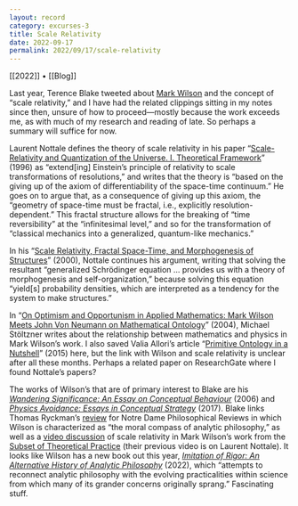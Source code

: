 ```yaml
---
layout: record
category: excurses-3
title: Scale Relativity
date: 2022-09-17
permalink: 2022/09/17/scale-relativity
---
```


[[2022]] • [[Blog]]

Last year, Terence Blake tweeted about [Mark Wilson](https://en.wikipedia.org/wiki/Mark_Wilson_(philosopher)) and the concept of “scale relativity,” and I have had the related clippings sitting in my notes since then, unsure of how to proceed—mostly because the work exceeds me, as with much of my research and reading of late. So perhaps a summary will suffice for now.

Laurent Nottale defines the theory of scale relativity in his paper “[Scale-Relativity and Quantization of the Universe. I. Theoretical Framework](https://www.researchgate.net/publication/234532074_Scale-relativity_and_quantization_of_the_universe_I_Theoretical_framework)” (1996) as “extend[ing] Einstein’s principle of relativity to scale transformations of resolutions,” and writes that the theory is “based on the giving up of the axiom of differentiability of the space-time continuum.” He goes on to argue that, as a consequence of giving up this axiom, the “geometry of space-time must be fractal, i.e., explicitly resolution-dependent.” This fractal structure allows for the breaking of “time reversibility” at the “infinitesimal level,” and so for the transformation of “classical mechanics into a generalized, quantum-like mechanics.”

In his “[Scale Relativity, Fractal Space-Time, and Morphogenesis of Structures](https://www.researchgate.net/publication/228772060_Scale_Relativity_Fractal_Space-Time_and_Morphogenesis_of_Structures)” (2000), Nottale continues his argument, writing that solving the resultant “generalized Schrödinger equation ... provides us with a theory of morphogenesis and self-organization,” because solving this equation “yield[s] probability densities, which are interpreted as a tendency for the system to make structures.”

In “[On Optimism and Opportunism in Applied Mathematics: Mark Wilson Meets John Von Neumann on Mathematical Ontology](https://www.jstor.org/stable/20013247)” (2004), Michael Stöltzner writes about the relationship between mathematics and physics in Mark Wilson’s work. I also saved Valia Allori’s article “[Primitive Ontology in a Nutshell](https://www.researchgate.net/publication/281375898_Primitive_Ontology_in_a_Nutshell)” (2015) here, but the link with Wilson and scale relativity is unclear after all these months. Perhaps a related paper on ResearchGate where I found Nottale’s papers?

The works of Wilson’s that are of primary interest to Blake are his [*Wandering Significance: An Essay on Conceptual Behaviour*](https://books.google.ca/books/about/Wandering_Significance.html?id=CUPxT8MXmL8C) (2006) and [*Physics Avoidance: Essays in Conceptual Strategy*](https://books.google.ca/books?id=Mpg4DwAAQBAJ) (2017). Blake links Thomas Ryckman’s [review](https://ndpr.nd.edu/reviews/physics-avoidance-essays-in-conceptual-strategy/) for Notre Dame Philosophical Reviews in which Wilson is characterized as “the moral compass of analytic philosophy,” as well as a [video discussion](https://www.youtube.com/watch?v=7eiVNQsuwXg) of scale relativity in Mark Wilson’s work from the [Subset of Theoretical Practice](https://www.theoreticalpractice.com/) (their previous video is on Laurent Nottale). It looks like Wilson has a new book out this year, [*Imitation of Rigor: An Alternative History of Analytic Philosophy*](https://books.google.ca/books/about/Imitation_of_Rigor.html?id=dYNSEAAAQBAJ) (2022), which “attempts to reconnect analytic philosophy with the evolving practicalities within science from which many of its grander concerns originally sprang.” Fascinating stuff.
